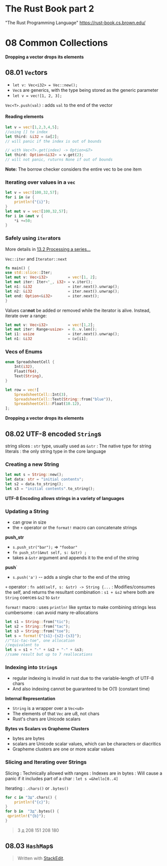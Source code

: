 # The Rust Book part 2
"The Rust Programming Language"
https://rust-book.cs.brown.edu/

# 08 Common Collections

**Dropping a vector drops its elements**

## 08.01 `Vec`tors
* `let v: Vec<i32> = Vec::new();`
* `Vec`s are generics, with the type being stored as the generic parameter
* `let v = vec![1, 2, 3];`

`Vec<T>.push(val)`
: adds `val` to the end of the vector

#### Reading elements
```rust
let v = vec![1,2,3,4,5];
//using [] to index
let third: &i32 = &v[2];
// will panic if the index is out of bounds

// with Vec<T>.get(index) -> Option<&T>
let third: Option<&i32> = v.get(2);
// will not panic, ruturns None if out of bounds
```
**Note:** The borrow checker considers the entire vec to be one item

### Iterating over values in a `vec`
```rust
let v = vec![100,32,57];
for i in &v {
	println!("{i}");
}
let mut v = vec![100,32,57];
for i in &mut v {
	*i +=50;
}
```

### Safely using `iter`ators
More details in [13.2 Processing a series...](https://rust-book.cs.brown.edu/ch13-02-iterators.html)

 `Vec::iter` and `Iterator::next`

```rust
fn main() {
use std::slice::Iter;  
let mut v: Vec<i32>         = vec![1, 2];
let mut iter: Iter<'_, i32> = v.iter();
let n1: &i32                = iter.next().unwrap();
let n2: &i32                = iter.next().unwrap();
let end: Option<&i32>       = iter.next();
}
```
Values can**not** be added or removed while the iterator is alive.
Instead, iterate over a range:
```rust
let mut v: Vec<i32>			= vec![1,2];
let mut iter: Range<usize>	= 0..v.len();
let i1: usize				= iter.next().unwrap();
let n1: &i32				= &v[i1];
```
### Vecs of Enums
```rust
enum SpreadsheetCell {
    Int(i32),
    Float(f64),
    Text(String),
}

let row = vec![
    SpreadsheetCell::Int(3),
    SpreadsheetCell::Text(String::from("blue")),
    SpreadsheetCell::Float(10.12),
];
```


**Dropping a vector drops its elements**



## 08.02 UTF-8  encoded `String`s

string slices
: `str` type, usually used as `&str`
: The native type for string literals
: the only string type in the core language

### Creating a new String
```rust
let mut s = String::new();
let data: str = "initial contents";
let s2 = data.to_string();
let s3 = "initial contents".to_string();
```
**UTF-8 Encoding allows strings in a variety of languages**

### Updating a String
* can grow in size
* the `+` operator or the `format!` macro can concatenate strings

**push_str**
* `s.push_str("bar");` => `"foobar"`
* `fn push_str(&mut self, s: &str) ;`
* takes a `&str` argument and appends it to the end of the string

**push**`
* `s.push('a')` -- adds a single char to the end of the string

`+` operator
: `fn add(self, s: &str) -> String {...`
: Modifies/consumes the self, and returns the resultant combination
: `s1 + &s2` where both are `String` coerces `&s2` to `&str`

`format!` macro
: uses `println!` like syntax to make combining strings less cumbersome 
: can avoid many re-allocations
```rust
let s1 = String::from("tic");
let s2 = String::from("tac");
let s3 = String::from("toe");
let s = format!("{s1}-{s2}-{s3}");
//"tic-tac-toe", one allocation
//equivalent to
let s = s1 + "-" + &s2 + "-" + &s3;
//same result but up to 7 reallocations
```

### Indexing into `String`s
* regular indexing is invalid in rust due to the variable-length of UTF-8 chars
* And also indexing cannot be guaranteed to be O(1) (constant time) 

**Internal Representation**
* `String` is a wrapper over a `Vec<u8>`
* The elements of that `Vec` are u8, not chars
* Rust's chars are Unicode scalars

**Bytes vs Scalars vs Grapheme Clusters**
* bytes are bytes
* scalars are Unicode scalar values, which can be characters or diacritics
* Grapheme clusters are one or more scalar values

### Slicing and Iterating over Strings

Slicing
: Technically allowed with ranges
: Indexes are in bytes
: Will cause a panic if it includes part of a char
: `let s =&hello[0..4]`

Iterating
: `.chars()` or `.bytes()`
```rust
for c in "Зд".chars() {
    println!("{c}");
}
for b in  "Зд".bytes() {
 qprintln!("{b}");
}
```
>З
>д
>208
>151
>208
>180


## 08.03 `HashMap`s



> Written with [StackEdit](https://stackedit.io/).
<!--stackedit_data:
eyJoaXN0b3J5IjpbMTI2NDM2NjIxMiwtOTkwNDg5OTk0LDMyNT
cyOTY3NywxMzMzMTYwNTUxLC0yNTkwNzMwMjksMTI0MzY4Mzcx
MV19
-->
